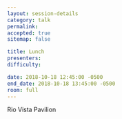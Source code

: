 ```yaml
---
layout: session-details
category: talk
permalink:
accepted: true
sitemap: false

title: Lunch
presenters:
difficulty:

date: 2018-10-18 12:45:00 -0500
end_date: 2018-10-18 13:45:00 -0500
room: full
---
```

Rio Vista Pavilion
